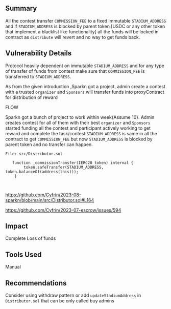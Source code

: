 ## Summary

All the contest transfer `COMMISSION_FEE` to a fixed immutable `STADIUM_ADDRESS` and if `STADIUM_ADDRESS` is blocked by parent token [USDC or any other token that implement a blacklist like functionality] all the funds will be locked in contract as `distribute` will revert and no way to get funds back.

## Vulnerability Details

Protocol heavily dependent on immutable `STADIUM_ADDRESS` and for any type of transfer of funds from contest make sure that `COMMISSION_FEE` is transferred to `STADIUM_ADDRESS`.

As from the given introduction ,Sparkn got a project, admin create a contest with a trusted `organizer` and `Sponsors` will transfer funds into proxyContract for distribution of reward 


FLOW

Sparkn got a bunch of project to work within week{Assume 10}.
Admin creates contest for all of them with their best `organizer` and `Sponsors` started funding all the contest and participant actively working to get reward and complete the task/contest
`STADIUM_ADDRESS` is same in all the contract to get `COMMISSION_FEE` but now `STADIUM_ADDRESS` is blocked by parent token and no transfer can happen.
```solidity
File: src/Distributor.sol

   function _commissionTransfer(IERC20 token) internal {
        token.safeTransfer(STADIUM_ADDRESS, token.balanceOf(address(this)));
    }



```
https://github.com/Cyfrin/2023-08-sparkn/blob/main/src/Distributor.sol#L164

https://github.com/Cyfrin/2023-07-escrow/issues/594

## Impact

Complete Loss of funds

## Tools Used

Manual

## Recommendations

Consider using withdraw pattern or add `updateStadiumAddress` in `Distributor.sol` that can be only called buy admins 